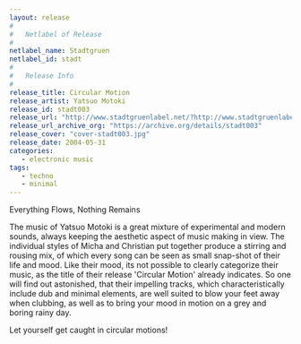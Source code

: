 ```yaml
---
layout: release
#
#   Netlabel of Release
#
netlabel_name: Stadtgruen
netlabel_id: stadt
#
#   Release Info
#
release_title: Circular Motion
release_artist: Yatsuo Motoki
release_id: stadt003
release_url: "http://www.stadtgruenlabel.net/?http://www.stadtgruenlabel.net/index.php?locator=releases&id=6"
release_url_archive_org: "https://archive.org/details/stadt003"
release_cover: "cover-stadt003.jpg"
release_date: 2004-05-31
categories:
   - electronic music
tags:
   - techno
   - minimal
---
```

Everything Flows, Nothing Remains

The music of Yatsuo Motoki is a great mixture of experimental and modern sounds, always keeping the aesthetic aspect of music making in view. The individual styles of Micha and Christian put together produce a stirring and rousing mix, of which every song can be seen as small snap-shot of their life and mood. Like their mood, its not possible to clearly categorize their music, as the title of their release 'Circular Motion' already indicates. So one will find out astonished, that their impelling tracks, which characteristically include dub and minimal elements, are well suited to blow your feet away when clubbing, as well as to bring your mood in motion on a grey and boring rainy day.

Let yourself get caught in circular motions!
